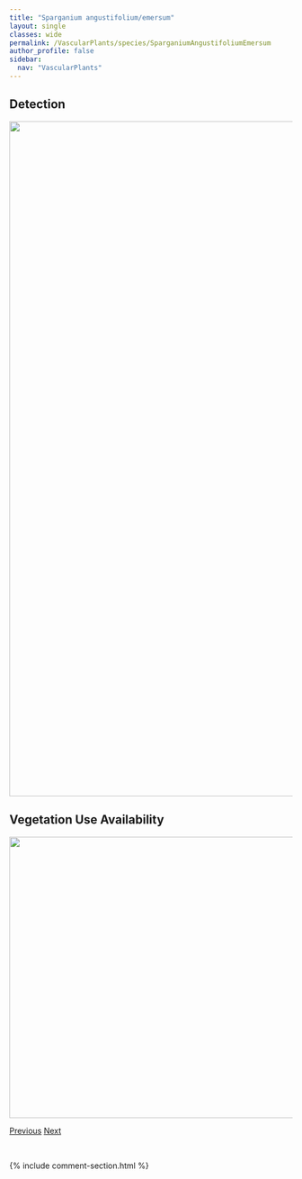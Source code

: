 ```yaml
---
title: "Sparganium angustifolium/emersum"
layout: single
classes: wide
permalink: /VascularPlants/species/SparganiumAngustifoliumEmersum
author_profile: false
sidebar:
  nav: "VascularPlants"
---
```


<h2>Detection</h2>

<a href="https://drive.google.com/uc?export=view&id=1n60fm1kDfQpfPVgJUSkJMue2rQiGeS7_">
<img src="https://drive.google.com/uc?export=view&id=1n60fm1kDfQpfPVgJUSkJMue2rQiGeS7_" height = "1200" width = "800">
</a>


<h2>Vegetation Use Availability</h2>

<a href="https://drive.google.com/uc?export=view&id=1g3r2dRwmaqVed9AiJ1mxVm9T_ry19vtm">
<img src="https://drive.google.com/uc?export=view&id=1g3r2dRwmaqVed9AiJ1mxVm9T_ry19vtm" height = "500" width = "1000">
</a>


<a href="/DevelopmentWebsite/VascularPlants/species/Sparganium" class="pagination--pager" title="Sparganium">Previous</a> <a href="/DevelopmentWebsite/VascularPlants/species/SparganiumEurycarpum" class="pagination--pager" title="Sparganium eurycarpum">Next</a>

<p>&nbsp;</p>

{% include comment-section.html %}
